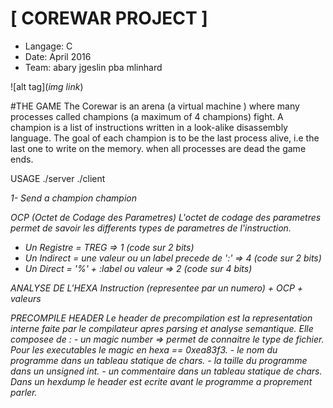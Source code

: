 # [ COREWAR PROJECT ]
- Langage: C
- Date: April 2016
- Team: abary jgeslin pba mlinhard

![alt tag](*img link*)

#THE GAME
The Corewar is an arena (a virtual machine ) where many processes called 
champions (a maximum of 4 champions) fight. A champion is a list of instructions
written in a look-alike disassembly language. The goal of each champion is to 
be the last process alive, i.e the last one to write on the memory. 
when all processes are dead the game ends.

USAGE
./server <port>
./client <address> <port>

1- Send a champion
champion <path to a champion>

OCP (Octet de Codage des Parametres)
L'octet de codage des parametres permet de savoir les differents types de 
parametres de l'instruction.
- Un Registre = TREG => 1 (code sur 2 bits)
- Un Indirect = une valeur ou un label precede de ':' => 4 (code sur 2 bits)
- Un Direct = '%' + :label ou valeur => 2 (code sur 4 bits)

ANALYSE DE L'HEXA
Instruction (representee par un numero) + OCP + valeurs

PRECOMPILE HEADER
Le header de precompilation est la representation interne faite par le 
compilateur apres parsing et analyse semantique. Elle composee de :
	- un magic number => permet de connaitre le type de fichier. Pour les
		executables le magic en hexa == 0xea83f3.
	- le nom du programme dans un tableau statique de chars.
	- la taille du programme dans un unsigned int.
	- un commentaire dans un tableau statique de chars.
Dans un hexdump le header est ecrite avant le programme a proprement parler.
